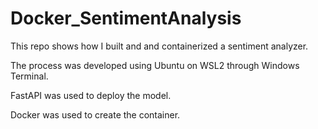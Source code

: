 # Docker_SentimentAnalysis
This repo shows how I built and and containerized a sentiment analyzer.

The process was developed using Ubuntu on WSL2 through Windows Terminal.

FastAPI was used to deploy the model.

Docker was used to create the container.
